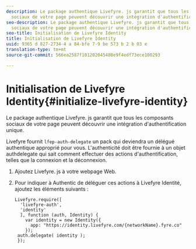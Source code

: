 ```yaml
---
description: Le package authentique Livefyre. js garantit que tous les composants
  sociaux de votre page peuvent découvrir une intégration d'authentification unique.
seo-description: Le package authentique Livefyre. js garantit que tous les composants
  sociaux de votre page peuvent découvrir une intégration d'authentification unique.
seo-title: Initialisation de Livefyre Identity
title: Initialisation de Livefyre Identity
uuid: 9365 d 827-2734-4 a 84-bfe 7-9 be 573 b 2 b 03 e
translation-type: tm+mt
source-git-commit: 566ea2587f101202045488e9f4edf73ece100293

---
```



# Initialisation de Livefyre Identity{#initialize-livefyre-identity}

Le package authentique Livefyre. js garantit que tous les composants sociaux de votre page peuvent découvrir une intégration d'authentification unique.

Livefyre fournit `lfep-auth-delegate` un pack qui deviendra un délégué authentique approprié pour vous. L'authenticité doit être fournie à un objet authdelegate qui sait comment effectuer des actions d'authentification, telles que la connexion et la déconnexion.

1. Ajoutez Livefyre. js à votre webpage Web.
1. Pour indiquer à Authentic de déléguer ces actions à Livefyre Identité, ajoutez les éléments suivants :

   ```
   Livefyre.require([ 
     'livefyre-auth', 
     'identity' 
     ], function (auth, Identity) { 
       var identity = new Identity({ 
         app: "https://identity.livefyre.com/{networkName}.fyre.co" 
       }); 
    auth.delegate( identity ); 
    });
   ```
